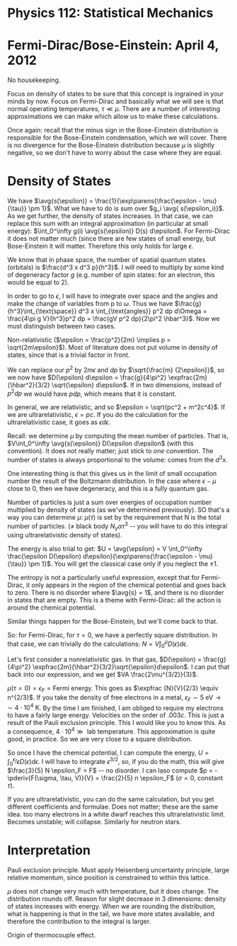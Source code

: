 Physics 112: Statistical Mechanics
==================================
Fermi-Dirac/Bose-Einstein: April 4, 2012
========================================
No housekeeping.

Focus on density of states to be sure that this concept is ingrained in
your minds by now. Focus on Fermi-Dirac and basically what we will see is
that normal operating temperatures, $\tau \ll \mu$. There are a number of
interesting approximations we can make which allow us to make these
calculations.

Once again: recall that the minus sign in the Bose-Einstein distribution is
responsible for the Bose-Einstein condensation, which we will cover. There
is no divergence for the Bose-Einstein distribution because $\mu$ is
slightly negative, so we don't have to worry about the case where they are
equal.

Density of States
=================

We have $\avg{s(\epsilon)} = \frac{1}{\exp\parens{\frac{\epsilon -
\mu}{\tau}} \pm 1}$. What we have to do is sum over $g_i \avg{
s(\epsilon_i)}$. As we get further, the density of states increases. In
that case, we can replace this sum with an integral approximation (in
particular at small energy): $\int_0^\infty g(i) \avg{s(\epsilon)} D(s)
d\epsilon$. For Fermi-Dirac it does not matter much (since there are few
states of small energy, but Bose-Einstein it will matter. Therefore this
only holds for large $\epsilon$.

We know that in phase space, the number of spatial quantum states
(orbitals) is $\frac{d^3 x d^3 p}{h^3}$. I will need to multiply by some
kind of degeneracy factor $g$ (e.g. number of spin states: for an electron,
this would be equal to 2).

In order to go to $\epsilon$, I will have to integrate over space and the
angles and make the change of variables from p to $\omega$. Thus we have
$\frac{g}{h^3}\int_{\text{space}} d^3 x \int_{\text{angles}} p^2 dp d\Omega
= \frac{4\pi g V}{h^3}p^2 dp = \frac{gV p^2 dp}{2\pi^2 \hbar^3}$. Now we
must distinguish between two cases.

Non-relativistic ($\epsilon = \frac{p^2}{2m} \implies p =
\sqrt{2m\epsilon}$). Most of literature does not put volume in density of
states, since that is a trivial factor in front.

We can replace our $p^2$ by $2m\epsilon$ and $dp$ by $\sqrt{\frac{m}
{2\epsilon}}$, so we now have $D(\epsilon) d\epsilon = \frac{g}{4\pi^2}
\expfrac{2m}{\hbar^2}{3/2} \sqrt{\epsilon} d\epsilon$. If in two
dimensions, instead of $p^2 dp$ we would have $pdp$, which means that it is
constant.

In general, we are relativistic, and so $\epsilon = \sqrt{pc^2 +
m^2c^4}$. If we are ultrarelativistic, $\epsilon = pc$. If you do the
calculation for the ultrarelativistic case, it goes as $\epsilon
d\epsilon$.

Recall: we determine $\mu$ by computing the mean number of particles.
That is, $V\int_0^\infty \avg{s(\epsilon)} D(\epsilon d\epsilon$ (with this
convention). It does not really matter; just stick to _one_ convention. The
number of states is always proportional to the volume: comes from the $d^3
x$.

One interesting thing is that this gives us in the limit of small
occupation number the result of the Boltzmann distribution. In the case
where $\epsilon - \mu$ close to 0, then we have degeneracy, and this is a
fully quantum gas.

Number of particles is just a sum over energies of occupation number
multiplied by density of states (as we've determined previously). SO that's
a way you can determine $\mu$: $\mu(\tau)$ is set by the requirement that N
is the total number of particles. ($\neq$ black body $N_\gamma \alpha
\tau^3$ -- you will have to do this integral using ultrarelativistic density
of states).

The energy is also triial to get: $U = \avg{\epsilon} = V \int_0^\infty
\frac{\epsilon D(\epsilon) d\epsilon}{\exp\parens{\frac{\epsilon -
\mu}{\tau}} \pm 1}$. You will get the classical case only if you neglect
the $\pm 1$.

The entropy is not a particularly useful expression, except that for
Fermi-Dirac, it only appears in the region of the chemical potential and
goes back to zero. There is no disorder where $\avg{s} = 1$, and there is
no disorder in states that are empty. This is a theme with Fermi-Dirac: all
the action is around the chemical potential.

Similar things happen for the Bose-Einstein, but we'll come back to that.

So: for Fermi-Dirac, for $\tau = 0$, we have a perfectly square
distribution. In that case, we can trivially do the calculations: $N = V
\int_0^\mu D(\epsilon) d\epsilon$.

Let's first consider a nonrelativistic gas. In that gas, $D(\epsilon) =
\frac{g}{4\pi^2} \expfrac{2m}{\hbar^2}{3/2}\sqrt{\epsilon}d\epsilon$. I can
put that back into our expression, and we get $VA \frac{2\mu^{3/2}}{3}$.

$\mu(\tau = 0) = \epsilon_F = \text{Fermi energy}$. This goes as $\expfrac
{N}{V}{2/3} \equiv n^{2/3}$. If you take the density of free electrons in a
metal, $\epsilon_F \sim 5\text{ eV} \to \sim 4 \cdot 10^4 \text{ K}$. By
the time I am finished, I am obliged to require my electrons to have a
fairly large energy. Velocities on the order of $.003c$. This is just a
result of the Pauli exclusion principle. This I would like you to know
this. As a consequence, $4 \cdot 10^4 \gg \text{ lab temperature}$. This
approximation is quite good, in practice. So we are very close to a square
distribution.

So once I have the chemical potential, I can compute the energy, $U =
\int_0^{\epsilon_f} \epsilon D(\epsilon) d\epsilon$. I will have to
integrate $\epsilon^{3/2}$, so, if you do the math, this will give
$\frac{3}{5} N \epsilon_F = F$ -- no disorder. I can laso compute $p =
-\pderiv{F(\sigma, \tau, V)}{V} = \frac{2}{5} n \epsilon_F$ ($\sigma = 0$,
constant $\tau$).

If you are ultrarelativistic, you can do the same calculation, but you get
different coefficients and formulae. Does not matter; these are the same
idea. too many electrons in a white dwarf reaches this ultrarelativistic
limit. Becomes unstable; will collapse. Similarly for neutron stars.

Interpretation
==============
Pauli exclusion principle. Must apply Heisenberg uncertainty principle,
large relative momentum, since position is constrained to within this
lattice.

$\mu$ does not change very much with temperature, but it does change. The
distribution rounds off. Reason for slight decrease in 3 dimensions:
density of states increases with energy. When we are rounding the
distribution, what is happening is that in the tail, we have more states
available, and therefore the contribution to the integral is larger.

Origin of thermocouple effect.

